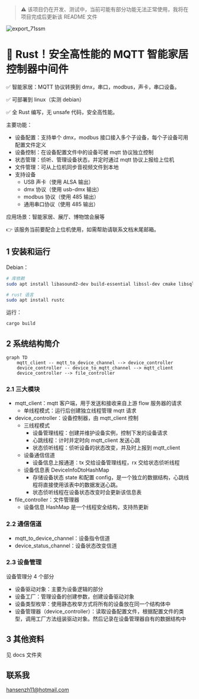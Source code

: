 > ⚠️ 该项目仍在开发、测试中，当前可能有部分功能无法正常使用，我将在项目完成后更新该 README 文件

![export_71ssm](https://github.com/hansenz42/lightbulb-device-engine-rs/assets/11825586/5107bd8b-8dbf-40a2-90e3-0c03ab0fac81)

# 🦀 Rust！安全高性能的 MQTT 智能家居控制器中间件

✅️ 智能家居：MQTT 协议转换到 dmx，串口，modbus，声卡，串口设备。

✅️ 可部署到 linux（实测 debian）

✅️ 全 Rust 编写，无 unsafe 代码，安全高性能。

主要功能：
- 设备配置：支持单个 dmx，modbus 接口接入多个子设备，每个子设备可用配置文件定义
- 设备控制：在设备配置文件中的设备可被 mqtt 协议独立控制
- 状态管理：侦听、管理设备状态，并定时通过 mqtt 协议上报给上位机
- 文件管理：可从上位机同步音视频文件到本地
- 支持设备
  - USB 声卡（使用 ALSA 输出）
  - dmx 协议（使用 usb-dmx 输出）
  - modbus 协议（使用 485 输出）
  - 通用串口协议（使用 485 输出）

应用场景：智能家居、展厅、博物馆会展等

👉 该服务当前要配合上位机使用，如需帮助请联系文档末尾邮箱。

## 1 安装和运行

Debian：

```bash
# 库依赖
sudo apt install libasound2-dev build-essential libssl-dev cmake libsqlite3-dev

# rust 语言
sudo apt install rustc
```

运行：
```bash
cargo build
```

## 2 系统结构简介

```mermaid
graph TD
    mqtt_client -- mqtt_to_device_channel --> device_controller
    device_controller -- device_to_mqtt_channel --> mqtt_client
    device_controller --> file_controller
```

### 2.1 三大模块
- mqtt_client：mqtt 客户端，用于发送和接收来自上游 flow 服务器的请求
  - 单线程模式：运行后创建独立线程管理 mqtt 请求
- device_controller：设备控制器，由 mqtt_client 控制
  - 三线程模式
    - 设备管理线程：创建并维护设备实例，控制下发的设备请求
    - 心跳线程：计时并定时向 mqtt_client 发送心跳
    - 状态侦听线程：侦听设备的状态改变，并及时上报到 mqtt_client
  - 设备通信信道
    - 设备信息上报通道：tx 交给设备管理线程，rx 交给状态侦听线程
  - 设备信息表 DeviceInfoDtoHashMap
    - 存储设备状态 state 和配置 config，是一个独立的数据结构，心跳线程将直接使用该表中的数据发送心跳。
    - 状态侦听线程在设备状态改变时会更新该信息表
- file_controller：文件管理器
  - 设备信息 HashMap 是一个线程安全结构，支持热更新

### 2.2 通信信道
- mqtt_to_device_channel：设备指令信道
- device_status_channel：设备状态改变信道

### 2.3 设备管理

设备管理分 4 个部分
- 设备驱动对象：主要为设备逻辑的部分
- 设备工厂：管理设备的创建参数，创建设备驱动对象
- 设备类型枚举：使用静态枚举方式将所有的设备放在同一个结构体中
- 设备管理器（device_controller）：读取设备配置文件，根据配置文件的类型，调用工厂方法组装驱动对象。然后记录在设备管理器自有的数据结构中

## 3 其他资料

见 docs 文件夹

## 联系我

hansenzh11@hotmail.com
